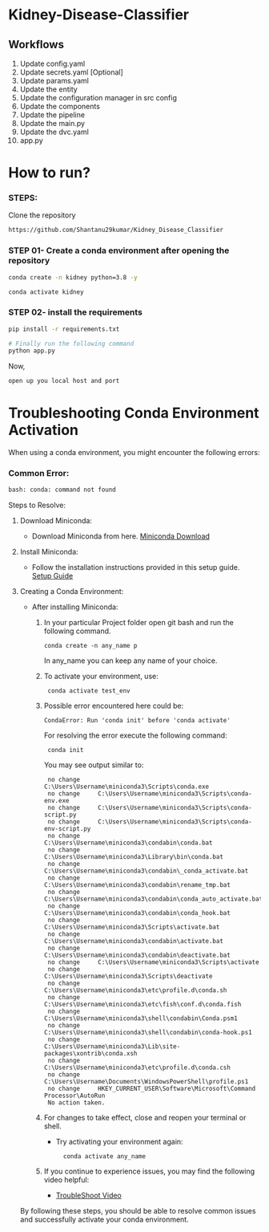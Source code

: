 # Kidney-Disease-Classifier

## Workflows

1. Update config.yaml
2. Update secrets.yaml [Optional]
3. Update params.yaml
4. Update the entity
5. Update the configuration manager in src config
6. Update the components
7. Update the pipeline 
8. Update the main.py
9. Update the dvc.yaml
10. app.py




# How to run?
### STEPS:

Clone the repository

```bash
https://github.com/Shantanu29kumar/Kidney_Disease_Classifier
```
### STEP 01- Create a conda environment after opening the repository

```bash
conda create -n kidney python=3.8 -y
```

```bash
conda activate kidney
```


### STEP 02- install the requirements
```bash
pip install -r requirements.txt
```

```bash
# Finally run the following command
python app.py
```

Now,
```bash
open up you local host and port
```

# Troubleshooting Conda Environment Activation

When using a conda environment, you might encounter the following errors:

### Common Error:
```bash
bash: conda: command not found
```
Steps to Resolve:

1. Download Miniconda:
    * Download Miniconda from here.
    [Miniconda Download](https://docs.anaconda.com/free/miniconda/)


2. Install Miniconda:
    * Follow the installation instructions provided in this setup guide.
    [Setup Guide](https://www.earthdatascience.org/workshops/setup-earth-analytics-python/setup-git-bash-conda/)
        

3. Creating a Conda Environment:
    * After installing Miniconda:
        1. In your particular Project folder open git bash and run the following command.
            ```
            conda create -n any_name p
            ```
            In any_name you can keep any name of your choice.

        2. To activate your environment, use:

                conda activate test_env
        
        3. Possible error encountered here could be:
            ```
            CondaError: Run 'conda init' before 'conda activate'
            ```

            For resolving the error execute the following command:

                conda init

            You may see output similar to:


                no change     C:\Users\Username\miniconda3\Scripts\conda.exe
                no change     C:\Users\Username\miniconda3\Scripts\conda-env.exe
                no change     C:\Users\Username\miniconda3\Scripts\conda-script.py
                no change     C:\Users\Username\miniconda3\Scripts\conda-env-script.py
                no change     C:\Users\Username\miniconda3\condabin\conda.bat
                no change     C:\Users\Username\miniconda3\Library\bin\conda.bat
                no change     C:\Users\Username\miniconda3\condabin\_conda_activate.bat
                no change     C:\Users\Username\miniconda3\condabin\rename_tmp.bat
                no change     C:\Users\Username\miniconda3\condabin\conda_auto_activate.bat
                no change     C:\Users\Username\miniconda3\condabin\conda_hook.bat
                no change     C:\Users\Username\miniconda3\Scripts\activate.bat
                no change     C:\Users\Username\miniconda3\condabin\activate.bat
                no change     C:\Users\Username\miniconda3\condabin\deactivate.bat
                no change     C:\Users\Username\miniconda3\Scripts\activate
                no change     C:\Users\Username\miniconda3\Scripts\deactivate
                no change     C:\Users\Username\miniconda3\etc\profile.d\conda.sh
                no change     C:\Users\Username\miniconda3\etc\fish\conf.d\conda.fish
                no change     C:\Users\Username\miniconda3\shell\condabin\Conda.psm1
                no change     C:\Users\Username\miniconda3\shell\condabin\conda-hook.ps1
                no change               C:\Users\Username\miniconda3\Lib\site-packages\xontrib\conda.xsh
                no change     C:\Users\Username\miniconda3\etc\profile.d\conda.csh
                no change     C:\Users\Username\Documents\WindowsPowerShell\profile.ps1
                no change     HKEY_CURRENT_USER\Software\Microsoft\Command          Processor\AutoRun
                No action taken.

        4. For changes to take effect, close and reopen your terminal or shell.

            * Try activating your environment again:

                    conda activate any_name

        5. If you continue to experience issues, you may find the following video helpful:  
            * [TroubleShoot Video](https://www.youtube.com/watch?v=QVzQ2M8qX-8)

    By following these steps, you should be able to resolve common issues and successfully activate your conda environment.
